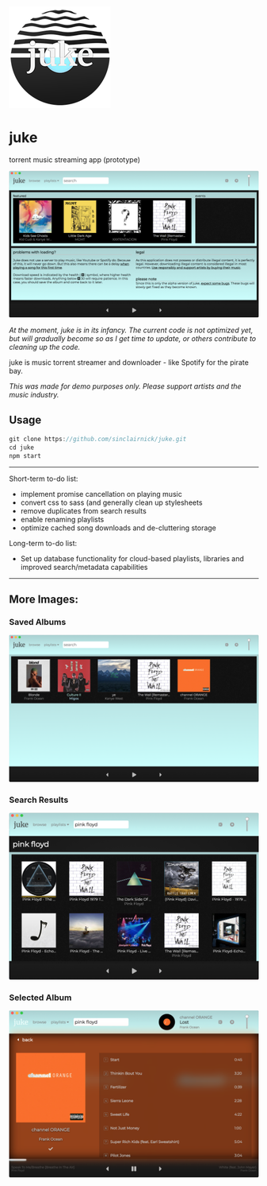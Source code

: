 ![logo](img/icon.png "logo")
# juke
torrent music streaming app (prototype)

![home](img/readme/home.png "juke Home Screen")

*At the moment, juke is in its infancy. The current code is not optimized yet, but will gradually become so as I get time to update, or others contribute to cleaning up the code.*

juke is  music torrent streamer and downloader - like Spotify for the pirate bay.

*This was made for demo purposes only. Please support artists and the music industry.*

## Usage
```javascript
git clone https://github.com/sinclairnick/juke.git
cd juke
npm start
```

---

Short-term to-do list:
* implement promise cancellation on playing music
* convert css to sass (and generally clean up stylesheets
* remove duplicates from search results
* enable renaming playlists
* optimize cached song downloads and de-cluttering storage

Long-term to-do list:
* Set up database functionality for cloud-based playlists, libraries and improved search/metadata capabilities

---

## More Images:

### Saved Albums
![saved albums](img/readme/saved-albums.png "juke Saved Albums Page")

### Search Results
![search results](img/readme/search-results.png "juke Search Results Page")

### Selected Album
![selected album](img/readme/selected-album.png "juke Selected Album Page")